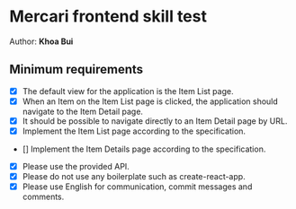 # Mercari frontend skill test

Author: **Khoa Bui**

## Minimum requirements
- [x] The default view for the application is the Item List page.
- [x] When an Item on the Item List page is clicked, the application should navigate to the Item Detail page.
- [x] It should be possible to navigate directly to an Item Detail page by URL.
- [x] Implement the Item List page according to the specification.
- [] Implement the Item Details page according to the specification.
- [x] Please use the provided API.
- [x] Please do not use any boilerplate such as create-react-app.
- [x] Please use English for communication, commit messages and comments.
